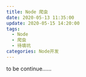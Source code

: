 ```yaml
---
title: Node 爬虫
date: 2020-05-13 11:35:00
update: 2020-05-15 14:20:00
tags:
  - Node
  - 爬虫
  - 待填坑
categories: Node开发
---
```


to be continue……